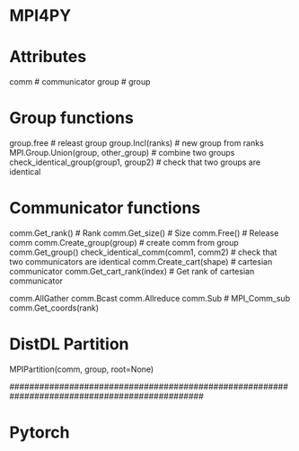 # MPI4PY

# Attributes
comm    # communicator
group   # group

# Group functions
group.free  # releast group
group.Incl(ranks)  # new group from ranks
MPI.Group.Union(group, other_group) # combine two groups
check_identical_group(group1, group2)   # check that two groups are identical

# Communicator functions
comm.Get_rank()             # Rank
comm.Get_size()             # Size
comm.Free()                 # Release comm
comm.Create_group(group)    # create comm from group
comm.Get_group()
check_identical_comm(comm1, comm2)  # check that two communicators are identical
comm.Create_cart(shape)     # cartesian communicator
comm.Get_cart_rank(index)          # Get rank of cartesian communicator

comm.AllGather
comm.Bcast
comm.Allreduce
comm.Sub    # MPI_Comm_sub
comm.Get_coords(rank)

# DistDL Partition
MPIPartition(comm, group, root=None)



###############################################################################################
# Pytorch

